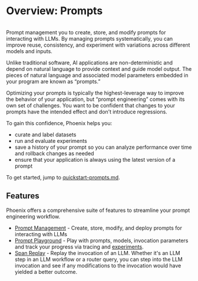 # Overview: Prompts

<figure><img src="https://storage.googleapis.com/arize-phoenix-assets/assets/gifs/playground_3_prompt.gif" alt=""><figcaption></figcaption></figure>

Prompt management you to create, store, and modify prompts for interacting with LLMs. By managing prompts systematically, you can improve reuse, consistency, and experiment with variations across different models and inputs.

Unlike traditional software, AI applications are non-deterministic and depend on natural language to provide context and guide model output. The pieces of natural language and associated model parameters embedded in your program are known as “prompts.”

Optimizing your prompts is typically the highest-leverage way to improve the behavior of your application, but “prompt engineering” comes with its own set of challenges. You want to be confident that changes to your prompts have the intended effect and don’t introduce regressions.

To gain this confidence, Phoenix helps you:

* curate and label datasets
* run and evaluate experiments
* save a history of your prompt so you can analyze performance over time and rollback changes as needed
* ensure that your application is always using the latest version of a prompt

To get started, jump to [quickstart-prompts.md](quickstart-prompts.md "mention").

## Features

Phoenix offers a comprehensive suite of features to streamline your prompt engineering workflow.

* [Prompt Management](overview-prompts/prompt-management.md) - Create, store, modify, and deploy prompts for interacting with LLMs
* [Prompt Playground](overview-prompts/prompt-playground.md) - Play with prompts, models, invocation parameters and track your progress via tracing and [experiments](broken-reference).
* [Span Replay](overview-prompts.md#span-replay) - Replay the invocation of an LLM. Whether it's an LLM step in an LLM workflow or a router query, you can step into the LLM invocation and see if any modifications to the invocation would have yielded a better outcome.


